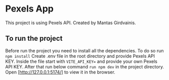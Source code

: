 # Pexels App

This project is using Pexels API. Created by Mantas Girdvainis.


## To run the project

Before run the project you need to install all the dependencies. To do so run `npm install`
Create .env file in the root directory and provide Pexels API KEY. Inside the file start with `VITE_API_KEY=` and provide your own Pexels API KEY.
After that run below command `run npm dev` in the project directory.
Open [http://127.0.0.1:5174/] to view it in the browser.


